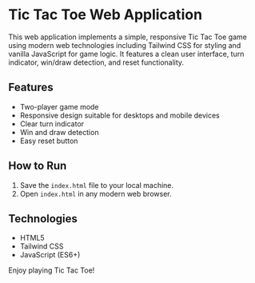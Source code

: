 # Tic Tac Toe Web Application

This web application implements a simple, responsive Tic Tac Toe game using modern web technologies including Tailwind CSS for styling and vanilla JavaScript for game logic. It features a clean user interface, turn indicator, win/draw detection, and reset functionality.

## Features

- Two-player game mode
- Responsive design suitable for desktops and mobile devices
- Clear turn indicator
- Win and draw detection
- Easy reset button

## How to Run

1. Save the `index.html` file to your local machine.
2. Open `index.html` in any modern web browser.

## Technologies

- HTML5
- Tailwind CSS
- JavaScript (ES6+)

Enjoy playing Tic Tac Toe!
